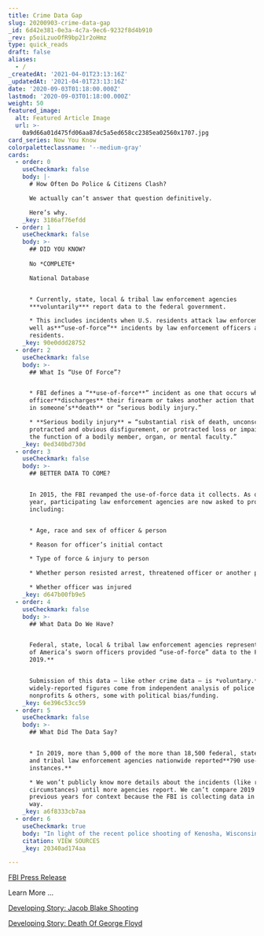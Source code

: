 ```yaml
---
title: Crime Data Gap
slug: 20200903-crime-data-gap
_id: 6d42e381-0e3a-4c7a-9ec6-9232f8d4b910
_rev: p5oiLzuoOfR9bp21r2oHmz
type: quick_reads
draft: false
aliases:
  - /
_createdAt: '2021-04-01T23:13:16Z'
_updatedAt: '2021-04-01T23:13:16Z'
date: '2020-09-03T01:18:00.000Z'
lastmod: '2020-09-03T01:18:00.000Z'
weight: 50
featured_image:
  alt: Featured Article Image
  url: >-
    0a9d66a01d475fd06aa87dc5a5ed658cc2385ea02560x1707.jpg
card_series: Now You Know
colorpaletteclassname: '--medium-gray'
cards:
  - order: 0
    useCheckmark: false
    body: |-
      # How Often Do Police & Citizens Clash?

      We actually can’t answer that question definitively.

      Here’s why.
    _key: 3186af76efdd
  - order: 1
    useCheckmark: false
    body: >-
      ## DID YOU KNOW?  
        
      No *COMPLETE*  

      National Database


      * Currently, state, local & tribal law enforcement agencies
      ***voluntarily*** report data to the federal government.

      * This includes incidents when U.S. residents attack law enforcement, as
      well as**“use-of-force”** incidents by law enforcement officers against
      residents.
    _key: 90e0ddd28752
  - order: 2
    useCheckmark: false
    body: >-
      ## What Is “Use Of Force”?


      * FBI defines a “**use-of-force**” incident as one that occurs when an
      officer**discharges** their firearm or takes another action that results
      in someone’s**death** or “serious bodily injury.”

      * **Serious bodily injury** = “substantial risk of death, unconsciousness,
      protracted and obvious disfigurement, or protracted loss or impairment of
      the function of a bodily member, organ, or mental faculty.”
    _key: 0ed340bd730d
  - order: 3
    useCheckmark: false
    body: >-
      ## BETTER DATA TO COME?


      In 2015, the FBI revamped the use-of-force data it collects. As of last
      year, participating law enforcement agencies are now asked to provide data
      including:


      * Age, race and sex of officer & person

      * Reason for officer’s initial contact

      * Type of force & injury to person

      * Whether person resisted arrest, threatened officer or another person

      * Whether officer was injured
    _key: d647b00fb9e5
  - order: 4
    useCheckmark: false
    body: >-
      ## What Data Do We Have?


      Federal, state, local & tribal law enforcement agencies representing**41%
      of America’s sworn officers provided “use-of-force” data to the FBI in
      2019.**


      Submission of this data – like other crime data – is *voluntary.* Many
      widely-reported figures come from independent analysis of police data by
      nonprofits & others, some with political bias/funding.
    _key: 6e396c53cc59
  - order: 5
    useCheckmark: false
    body: >-
      ## What Did The Data Say?


      * In 2019, more than 5,000 of the more than 18,500 federal, state, local,
      and tribal law enforcement agencies nationwide reported**790 use-of-force
      instances.**

      * We won’t publicly know more details about the incidents (like race or
      circumstances) until more agencies report. We can’t compare 2019 data to
      previous years for context because the FBI is collecting data in a new
      way.
    _key: a6f8333cb7aa
  - order: 6
    useCheckmark: true
    body: "In light of the recent police shooting of Kenosha, Wisconsin, many may ask about clashes between police & citizens and vice-versa. The FBI collects annual data on incidents in which law enforcement officers are killed or assaulted in the line of duty.\_33 officers have been fatally wounded in 2020 as of Sept. 1."
    citation: VIEW SOURCES
    _key: 20340ad174aa

---
```

[FBI Press Release](http://fbi%20releases%202019%20participation%20data%20for%20the%20national%20use-of-force%20data%20collection/)

Learn More …

[Developing Story: Jacob Blake Shooting](https://smarthernews.com/article/jacobblake/)

[Developing Story: Death Of George Floyd](https://smarthernews.com/article/developing-story-the-death-of-george-floyd/)